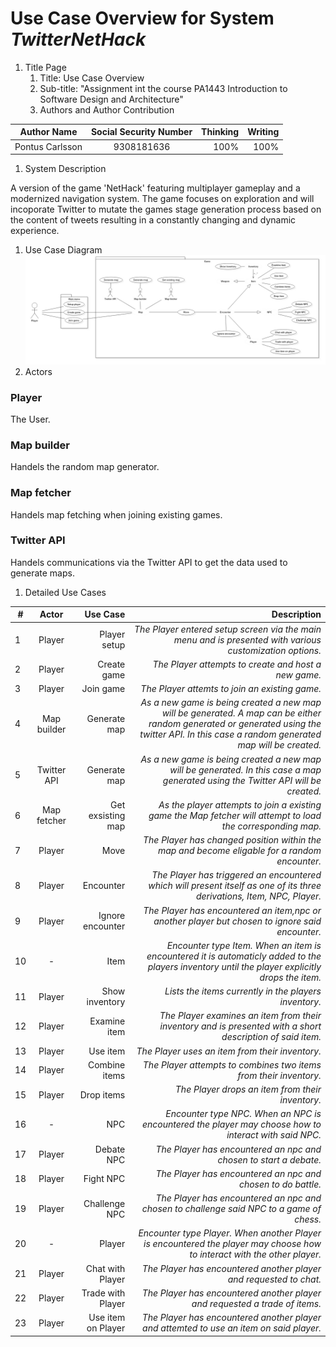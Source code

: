 # Use Case Overview for System _TwitterNetHack_
1. Title Page
    1. Title: Use Case Overview
    1. Sub-title: "Assignment int the course PA1443 Introduction to Software Design and Architecture"
    1. Authors and Author Contribution

| Author Name   | Social Security Number| Thinking  |Writing  |
| ------------- |:-------------:| -----:|-----:|
| Pontus Carlsson  | 9308181636 | 100% |100% |

1. System Description

A version of the game 'NetHack' featuring multiplayer gameplay and a modernized navigation system. The game focuses on exploration and will incoporate Twitter to mutate the games stage generation process based on the content of tweets resulting in a constantly changing and  dynamic experience.
1. Use Case Diagram
![model](https://github.com/carl93/OOD-PA1443-poca16/blob/master/Assignments/model-rev.jpeg "Diagram")
1. Actors
### Player
The User.
### Map builder
Handels the random map generator.
### Map fetcher
Handels map fetching when joining existing games.
### Twitter API
Handels communications via the Twitter API to get the data used to generate maps.
1. Detailed Use Cases

| # | Actor | Use Case | Description |
| - |:-----:|---------:|------------:|
| 1 | Player | Player setup | _The Player entered setup screen via the main menu and is presented with various customization options._ |
| 2 | Player | Create game | _The Player attempts to create and host a new game._ |
| 3 | Player | Join game | _The Player attemts to join an existing game._ |
| 4 | Map builder | Generate map | _As a new game is being created a new map will be generated. A map can be either random generated or generated using the twitter API. In this case a random generated map will be created._ |
| 5 | Twitter API | Generate map | _As a new game is being created a new map will be generated. In this case a map generated using the Twitter API will be created._ |
| 6 | Map fetcher | Get exsisting map | _As the player attempts to join a existing game the Map fetcher will attempt to load the corresponding map._ |
| 7 | Player | Move | _The Player has changed position within the map and become eligable for a random encounter._ |
| 8 | Player | Encounter | _The Player has triggered an encountered which will present itself as one of its three derivations, Item, NPC, Player._ |
| 9 | Player | Ignore encounter | _The Player has encountered an item,npc or another player but chosen to ignore said encounter._ |
| 10 | - | Item | _Encounter type Item. When an item is encountered it is automaticly added to the players inventory until the player explicitly drops the item._ |
| 11 | Player | Show inventory | _Lists the items currently in the players inventory._ |
| 12 | Player | Examine item | _The Player examines an item from their inventory and is presented with a short description of said item._ 
| 13 | Player | Use item | _The Player uses an item from their inventory._ |
| 14 | Player | Combine items | _The Player attempts to combines two items from their inventory._ |
| 15 | Player | Drop items | _The Player drops an item from their inventory._ |
| 16 | - | NPC | _Encounter type NPC. When an NPC is encountered the player may choose how to interact with said NPC._ |
| 17 | Player | Debate NPC | _The Player has encountered an npc and chosen to start a debate._ |
| 18 | Player | Fight NPC | _The Player has encountered an npc and chosen to do battle._ |
| 19 | Player | Challenge NPC | _The Player has encountered an npc and chosen to challenge said NPC to a game of chess._ |
| 20 | - | Player | _Encounter type Player. When another Player is encountered the player may choose how to interact with the other player._ |
| 21 | Player | Chat with Player | _The Player has encountered another player and requested to chat._ |
| 22 | Player | Trade with Player | _The Player has encountered another player and requested a trade of items._ |
| 23 | Player | Use item on Player | _The Player has encountered another player and attemted to use an item on said player._ |
